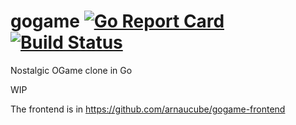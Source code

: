 # gogame [![Go Report Card](https://goreportcard.com/badge/github.com/arnaucube/gogame)](https://goreportcard.com/report/github.com/arnaucube/gogame) [![Build Status](https://travis-ci.org/arnaucube/gogame.svg?branch=master)](https://travis-ci.org/arnaucube/gogame)

Nostalgic OGame clone in Go

WIP

The frontend is in https://github.com/arnaucube/gogame-frontend
